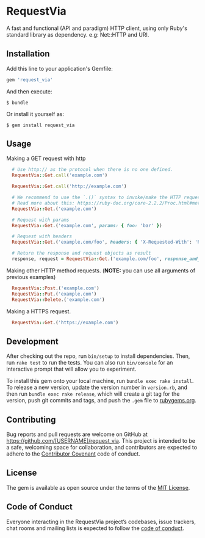 # RequestVia

A fast and functional (API and paradigm) HTTP client, using only Ruby's standard library as dependency. e.g: Net::HTTP and URI.

## Installation

Add this line to your application's Gemfile:

```ruby
gem 'request_via'
```

And then execute:

    $ bundle

Or install it yourself as:

    $ gem install request_via

## Usage

Making a GET request with http
```ruby
  # Use http:// as the protocol when there is no one defined.
  RequestVia::Get.call('example.com')

  RequestVia::Get.call('http://example.com')

  # We recommend to use the `.()` syntax to invoke/make the HTTP requests.
  # Read more about this: https://ruby-doc.org/core-2.2.2/Proc.html#method-i-call
  RequestVia::Get.('example.com')

  # Request with params
  RequestVia::Get.('example.com', params: { foo: 'bar' })

  # Request with headers
  RequestVia::Get.('example.com/foo', headers: { 'X-Requested-With': 'RequestVia gem' })

  # Return the response and request objects as result
  response, request = RequestVia::Get.('example.com/foo', response_and_request: true)
```

Making other HTTP method requests.
(**NOTE:** you can use all arguments of previous examples)
```ruby
  RequestVia::Post.('example.com')
  RequestVia::Put.('example.com')
  RequestVia::Delete.('example.com')
```

Making a HTTPS request.
```ruby
  RequestVia::Get.('https://example.com')
```

## Development

After checking out the repo, run `bin/setup` to install dependencies. Then, run `rake test` to run the tests. You can also run `bin/console` for an interactive prompt that will allow you to experiment.

To install this gem onto your local machine, run `bundle exec rake install`. To release a new version, update the version number in `version.rb`, and then run `bundle exec rake release`, which will create a git tag for the version, push git commits and tags, and push the `.gem` file to [rubygems.org](https://rubygems.org).

## Contributing

Bug reports and pull requests are welcome on GitHub at https://github.com/[USERNAME]/request_via. This project is intended to be a safe, welcoming space for collaboration, and contributors are expected to adhere to the [Contributor Covenant](http://contributor-covenant.org) code of conduct.

## License

The gem is available as open source under the terms of the [MIT License](http://opensource.org/licenses/MIT).

## Code of Conduct

Everyone interacting in the RequestVia project’s codebases, issue trackers, chat rooms and mailing lists is expected to follow the [code of conduct](https://github.com/[USERNAME]/request_via/blob/master/CODE_OF_CONDUCT.md).
